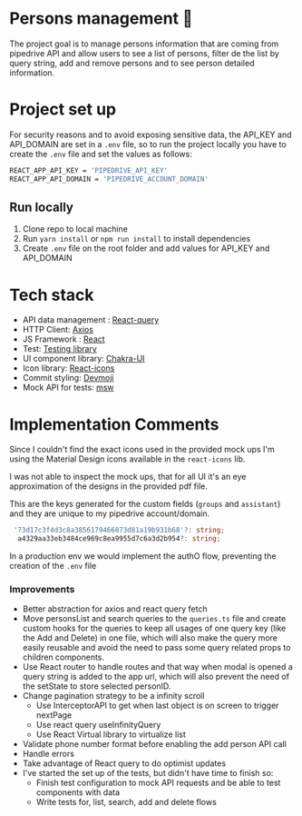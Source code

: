 # Persons management 👥

The project goal is to manage persons information that are coming from pipedrive API and allow users to see a list of persons, filter de the list by query string, add and remove persons and to see person detailed information. 

# Project set up 

For security reasons and to avoid exposing sensitive data, the API_KEY and API_DOMAIN are set in a `.env` file, so to run the project locally you have to create the `.env` file and set the values as follows: 

```bash
REACT_APP_API_KEY = 'PIPEDRIVE_API_KEY'
REACT_APP_API_DOMAIN = 'PIPEDRIVE_ACCOUNT_DOMAIN'
```

## Run locally 

1. Clone repo to local machine 
2. Run `yarn install` or `npm run install` to install dependencies
3. Create `.env` file on the root folder and add values for API_KEY and API_DOMAIN 
# Tech stack 

- API data management :  [React-query](https://react-query.tanstack.com/)
- HTTP Client: [Axios](https://axios-http.com/)
- JS Framework : [React](https://reactjs.org/)
- Test: [Testing library](https://testing-library.com/docs/)
- UI component library: [Chakra-UI](https://chakra-ui.com/)
- Icon library: [React-icons](https://react-icons.github.io/react-icons/)
- Commit styling: [Devmoji](https://github.com/folke/devmoji)
- Mock API for tests: [msw](https://mswjs.io/)

# Implementation Comments

Since I couldn't find the exact icons used in the provided mock ups I'm using the Material Design icons available in the `react-icons` lib. 

I was not able to inspect the mock ups, that for all UI it's an eye approximation of the designs in the provided pdf file.

This are the keys generated for the custom fields (`groups` and `assistant`) and they are unique to my pipedrive account/domain.

```typescript
 '73d17c3f4d3c8a3856179466873d81a19b931b68'?: string;
  a4329aa33eb3484ce969c8ea9955d7c6a3d2b954?: string;
```

In a production env we would implement the authO flow, preventing the creation of the `.env` file 
### Improvements
- Better abstraction for axios and react query fetch 
- Move personsList and search queries to the `queries.ts` file and create custom hooks for the queries to keep all usages of one query key (like the Add and Delete) in one file, which will also make the query more easily reusable and avoid the need to pass some query related props to children components.
- Use React router to handle routes and that way when modal is opened a query string is added to the app url, which will also prevent the need of the setState to store selected personID. 
- Change pagination strategy to be a infinity scroll 
    - Use InterceptorAPI to get when last object is on screen to trigger nextPage 
    - Use react query useInfinityQuery 
    - Use React Virtual library to virtualize list 
- Validate phone number format before enabling the add person API call
- Handle errors
- Take advantage of React query to do optimist updates
- I've started the set up of the tests, but didn't have time to finish so:
  - Finish test configuration to mock API requests and be able to test components with data
  - Write tests for, list, search, add and delete flows 
